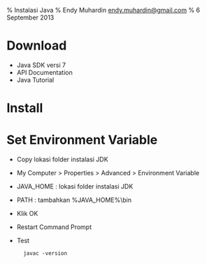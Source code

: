 % Instalasi Java
% Endy Muhardin <endy.muhardin@gmail.com>
% 6 September 2013


# Download

* Java SDK versi 7
* API Documentation
* Java Tutorial

# Install

# Set Environment Variable

* Copy lokasi folder instalasi JDK
* My Computer > Properties > Advanced > Environment Variable
* JAVA_HOME : lokasi folder instalasi JDK
* PATH : tambahkan %JAVA_HOME%\bin
* Klik OK
* Restart Command Prompt
* Test

        javac -version




